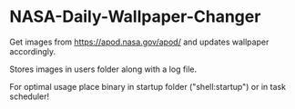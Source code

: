 # NASA-Daily-Wallpaper-Changer
Get images from https://apod.nasa.gov/apod/ and updates wallpaper accordingly.

Stores images in users folder along with a log file.

For optimal usage place binary in startup folder ("shell:startup") or in task scheduler!
